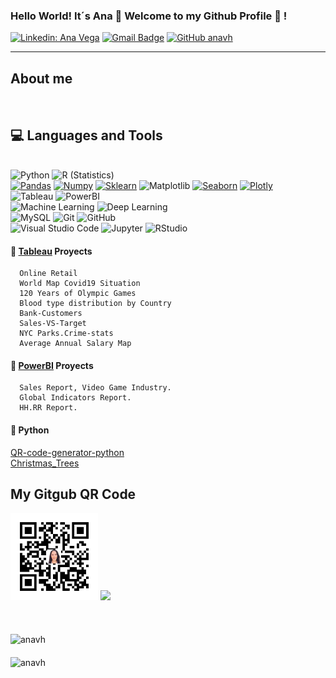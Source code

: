 ### Hello World! It´s Ana 👋  Welcome to my Github Profile 🔭 !
[![Linkedin: Ana Vega](https://img.shields.io/badge/-anavh-blue?style=flat-square&logo=Linkedin&logoColor=white&link=https://www.linkedin.com/in/anavh/)](https://www.linkedin.com/in/anavh/)
[![Gmail Badge](https://img.shields.io/badge/-vegahernandez.ana@gmail.com-c14438?style=flat-square&logo=Gmail&logoColor=white&link=mailto:vegahernandez.ana@gmail.com)](mailto:vegahernandez.ana@gmail.com)
[![GitHub anavh](https://img.shields.io/github/followers/anavh?label=follow&style=social)](https://github.com/anavh)<br/>
<hr>
<h2 align = "left"> About me </h2>

</br>
<h2 align = "left"> 💻 Languages and Tools </h2>

&nbsp;<br/>
  ![Python](https://img.shields.io/badge/-Python-FFFFFF?style=flat&logo=python)
  ![R (Statistics)](https://img.shields.io/badge/-R-FFFFFF?style=flat&logo=R&logoColor=276DC3) <br/>
  [![Pandas](https://img.shields.io/badge/-Pandas-FFFFFF?style=flat&logo=Pandas&logoColor=blue&link=https://github.com/elsaTH)](https://github.com/anavh)
  [![Numpy](https://img.shields.io/badge/-Numpy-FFFFFF?style=flat&logo=Numpy&logoColor=blue&link=https://github.com/elsaTH)](https://github.com/anavh)
  [![Sklearn](https://img.shields.io/badge/-Sklearn-FFFFFF?style=flat&logo=sklearn&link=https://github.com/elsaTH)](https://github.com/anavh) 
  ![Matplotlib](https://img.shields.io/badge/-Matplotlib-FFFFFF?style=flat&logo=Matplotlib&logoColor=white&link=https://github.com/anavh)
  [![Seaborn](https://img.shields.io/badge/-Seaborn-FFFFFF?style=flat&logo=Seaborn&logoColor=white&link=https://github.com/anavh)](https://github.com/anavh)
  [![Plotly](https://img.shields.io/badge/-Plotly-FFFFFF?style=flat&logo=Plotly&logoColor=white&link=https://github.com/anavh)](https://github.com/anavh)<br/>
  ![Tableau](https://img.shields.io/badge/-Tableau-blue?style=flat&logo=PowerBI&logoColor=white&link=https://github.com/anavh)
  ![PowerBI](https://img.shields.io/badge/-PowerBI-yellow?style=flat&logo=PowerBI&logoColor=white&link=https://github.com/anavh)<br/>
  ![Machine Learning](https://img.shields.io/badge/-Machine%20Learning-FFFFFF?style=flat&link=https://github.com/anavh)
  ![Deep Learning](https://img.shields.io/badge/-Deep%20Learning-FFFFFF?style=flat&link=https://github.com/anavh)<br/>
  ![MySQL](https://img.shields.io/badge/-MySQL-FFFFFF?style=flat&logo=mysql)
  ![Git](https://img.shields.io/badge/-Git-FFFFFF?style=flat&logo=git)
  ![GitHub](https://img.shields.io/badge/-GitHub-FFFFFF?style=flat&logo=github&logoColor=black)<br/>
  ![Visual Studio Code](https://img.shields.io/badge/-Visual%20Studio%20Code-FFFFFF?style=flat&logo=visual-studio-code&logoColor=007ACC)
  ![Jupyter](https://img.shields.io/badge/-Jupyter-FFFFFF?style=flat&logo=Jupyter&logoColor=orange&link=https://github.com/elsaTH)
  ![RStudio](https://img.shields.io/badge/-RStudio-FFFFFF?style=flat&logo=rstudio)<br/>

#### 🎨 [Tableau](https://public.tableau.com/profile/anavh#!/) Proyects 
      Online Retail
      World Map Covid19 Situation
      120 Years of Olympic Games
      Blood type distribution by Country
      Bank-Customers
      Sales-VS-Target
      NYC Parks.Crime-stats
      Average Annual Salary Map

#### 🎨 [PowerBI](https://github.com/Anavh/PowerBI) Proyects

      Sales Report, Video Game Industry.
      Global Indicators Report.
      HH.RR Report.
      
#### 🐍 Python
 [QR-code-generator-python](https://github.com/Anavh/QR-code-generator-python)<br/>
 [Christmas_Trees](https://github.com/Anavh/Christmas_Trees)<br/>
 
 <h2 align = "left"> My Gitgub QR Code  </h2>

<code><img height="140" src="https://github.com/Anavh/QR-code-generator-python/blob/main/QR.mygithub/QRgithub.png"></code>
<code><img height="140" src="https://media.giphy.com/media/USV0ym3bVWQJJmNu3N/giphy.gif"></code>

<br/>
<h4 align="left"></h4>
<p align="left"><img src="https://github-readme-stats.vercel.app/api/top-langs/?username=anavh&langs_count=10&theme=buefy&layout=compact" alt="anavh" /></p>

<h4 align="left"></h4>
<p align="left"><img src="https://github-readme-stats.vercel.app/api?username=anavh&show_icons=true&theme=buefy" alt="anavh" /></p>
